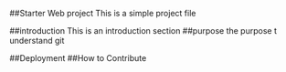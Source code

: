 ##Starter Web project
This is a simple project file

##introduction
This is an introduction section
##purpose
the purpose t understand git

##Deployment
##How to Contribute
